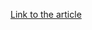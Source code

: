 [Link to the article](https://symantec-enterprise-blogs.security.com/blogs/threat-intelligence/cicada-apt10-japan-espionage)
